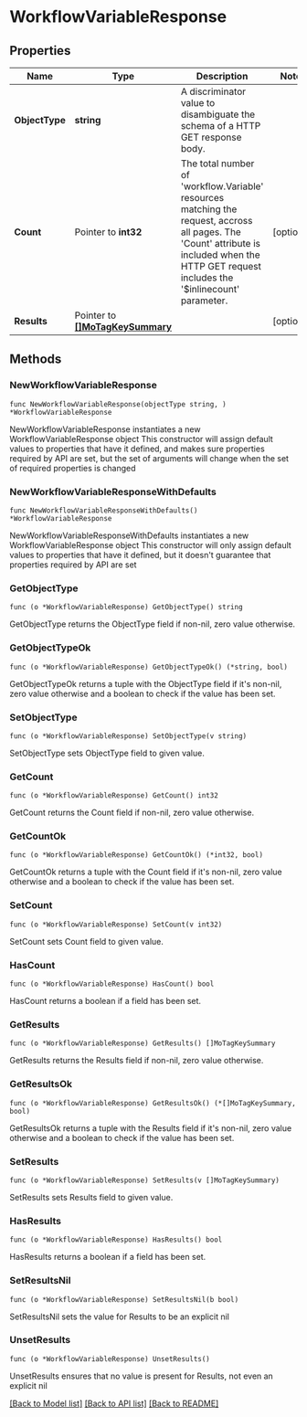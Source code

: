 # WorkflowVariableResponse

## Properties

Name | Type | Description | Notes
------------ | ------------- | ------------- | -------------
**ObjectType** | **string** | A discriminator value to disambiguate the schema of a HTTP GET response body. | 
**Count** | Pointer to **int32** | The total number of &#39;workflow.Variable&#39; resources matching the request, accross all pages. The &#39;Count&#39; attribute is included when the HTTP GET request includes the &#39;$inlinecount&#39; parameter. | [optional] 
**Results** | Pointer to [**[]MoTagKeySummary**](MoTagKeySummary.md) |  | [optional] 

## Methods

### NewWorkflowVariableResponse

`func NewWorkflowVariableResponse(objectType string, ) *WorkflowVariableResponse`

NewWorkflowVariableResponse instantiates a new WorkflowVariableResponse object
This constructor will assign default values to properties that have it defined,
and makes sure properties required by API are set, but the set of arguments
will change when the set of required properties is changed

### NewWorkflowVariableResponseWithDefaults

`func NewWorkflowVariableResponseWithDefaults() *WorkflowVariableResponse`

NewWorkflowVariableResponseWithDefaults instantiates a new WorkflowVariableResponse object
This constructor will only assign default values to properties that have it defined,
but it doesn't guarantee that properties required by API are set

### GetObjectType

`func (o *WorkflowVariableResponse) GetObjectType() string`

GetObjectType returns the ObjectType field if non-nil, zero value otherwise.

### GetObjectTypeOk

`func (o *WorkflowVariableResponse) GetObjectTypeOk() (*string, bool)`

GetObjectTypeOk returns a tuple with the ObjectType field if it's non-nil, zero value otherwise
and a boolean to check if the value has been set.

### SetObjectType

`func (o *WorkflowVariableResponse) SetObjectType(v string)`

SetObjectType sets ObjectType field to given value.


### GetCount

`func (o *WorkflowVariableResponse) GetCount() int32`

GetCount returns the Count field if non-nil, zero value otherwise.

### GetCountOk

`func (o *WorkflowVariableResponse) GetCountOk() (*int32, bool)`

GetCountOk returns a tuple with the Count field if it's non-nil, zero value otherwise
and a boolean to check if the value has been set.

### SetCount

`func (o *WorkflowVariableResponse) SetCount(v int32)`

SetCount sets Count field to given value.

### HasCount

`func (o *WorkflowVariableResponse) HasCount() bool`

HasCount returns a boolean if a field has been set.

### GetResults

`func (o *WorkflowVariableResponse) GetResults() []MoTagKeySummary`

GetResults returns the Results field if non-nil, zero value otherwise.

### GetResultsOk

`func (o *WorkflowVariableResponse) GetResultsOk() (*[]MoTagKeySummary, bool)`

GetResultsOk returns a tuple with the Results field if it's non-nil, zero value otherwise
and a boolean to check if the value has been set.

### SetResults

`func (o *WorkflowVariableResponse) SetResults(v []MoTagKeySummary)`

SetResults sets Results field to given value.

### HasResults

`func (o *WorkflowVariableResponse) HasResults() bool`

HasResults returns a boolean if a field has been set.

### SetResultsNil

`func (o *WorkflowVariableResponse) SetResultsNil(b bool)`

 SetResultsNil sets the value for Results to be an explicit nil

### UnsetResults
`func (o *WorkflowVariableResponse) UnsetResults()`

UnsetResults ensures that no value is present for Results, not even an explicit nil

[[Back to Model list]](../README.md#documentation-for-models) [[Back to API list]](../README.md#documentation-for-api-endpoints) [[Back to README]](../README.md)


